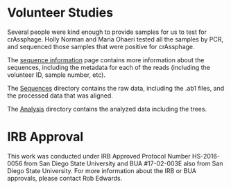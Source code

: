 # Volunteer Studies

Several people were kind enough to provide samples for us to test for crAssphage. Holly Norman and Maria Ohaeri tested all the samples by PCR, and sequenced those samples that were positive for crAssphage.

The [sequence information](SequenceInformation.md) page contains more information about the sequences, including the metadata for each of the reads (including the volunteer ID, sample number, etc). 

The [Sequences](Sequences) directory contains the raw data, including the .ab1 files, and the processed data that was aligned.

The [Analysis](Analysis) directory contains the analyzed data including the trees.

# IRB Approval

This work was conducted under IRB Approved Protocol Number HS-2016-0056 from San Diego State University and BUA #17-02-003E also from San Diego State University. For more information about the IRB or BUA approvals, please contact Rob Edwards.
